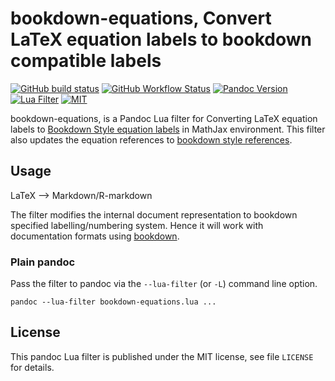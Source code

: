 bookdown-equations, Convert LaTeX equation labels to bookdown compatible labels
==================================================================

[![GitHub build status][CI badge]][CI workflow]
[![GitHub Workflow Status][pages badge]][pages workflow]
[![Pandoc Version][Pandoc badge]][pandoc]
[![Lua Filter][Lua Filter]][Main Filter]
[![MIT][License]][License URL]

bookdown-equations, is a Pandoc Lua filter for Converting LaTeX equation labels to [Bookdown Style equation labels](https://bookdown.org/yihui/bookdown/markdown-extensions-by-bookdown.html) in MathJax environment.
This filter also updates the equation references to [bookdown style references](https://bookdown.org/yihui/bookdown/markdown-extensions-by-bookdown.html).

[pages badge]: https://img.shields.io/github/actions/workflow/status/Abhi-1U/bookdown-equations/website.yml?branch=master&label=pages&style=for-the-badge
[pages workflow]: https://github.com/Abhi-1U/bookdown-equations/blob/main/.github/workflows/website.yaml
[CI badge]: https://img.shields.io/github/actions/workflow/status/Abhi-1U/bookdown-equations/ci.yaml?branch=master&label=build&style=for-the-badge
[CI workflow]: https://github.com/Abhi-1U/bookdown-equations/actions/workflows/ci.yml
[pandoc]: https://pandoc.org/index.html
[Pandoc badge]: https://img.shields.io/badge/pandoc-2.9+-red?style=for-the-badge&logo=haskell
[Lua Filter]: https://img.shields.io/badge/lua-filter-darkblue?style=for-the-badge&logo=lua
[License]: https://img.shields.io/badge/license-MIT-black?style=for-the-badge
[License URL]: https://github.com/Abhi-1U/bookdown-equations/blob/main/LICENSE
[Main Filter]: https://github.com/Abhi-1U/bookdown-equations/blob/main/bookdown-equations.lua
Usage
------------------------------------------------------------------

LaTeX --> Markdown/R-markdown

The filter modifies the internal document representation to bookdown specified labelling/numbering
system. Hence it will work with documentation formats using [bookdown](https://bookdown.org/).

### Plain pandoc

Pass the filter to pandoc via the `--lua-filter` (or `-L`) command
line option.

    pandoc --lua-filter bookdown-equations.lua ...



License
------------------------------------------------------------------

This pandoc Lua filter is published under the MIT license, see
file `LICENSE` for details.
